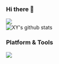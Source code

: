 ### Hi there 👋

<!--
**yx637718/yx637718** is a ✨ _special_ ✨ repository because its `README.md` (this file) appears on your GitHub profile.

Here are some ideas to get you started:

- 🔭 I’m currently working on ...
- 🌱 I’m currently learning ...
- 👯 I’m looking to collaborate on ...
- 🤔 I’m looking for help with ...
- 💬 Ask me about ...
- 📫 How to reach me: ...
- 😄 Pronouns: ...
- ⚡ Fun fact: ...
-->

![](http://antzuhl.cn:4000/get/@yx637718.readme)
<br>
![XY's github stats](https://github-readme-stats.vercel.app/api?username=yx637718&theme=solarized-light&show_icons=true)

### Platform & Tools

[![](https://img.shields.io/badge/Steam-171a21?style=flat-square&logo=steam&logoColor=ffffff)](https://steamcommunity.com/id/yx637718)
